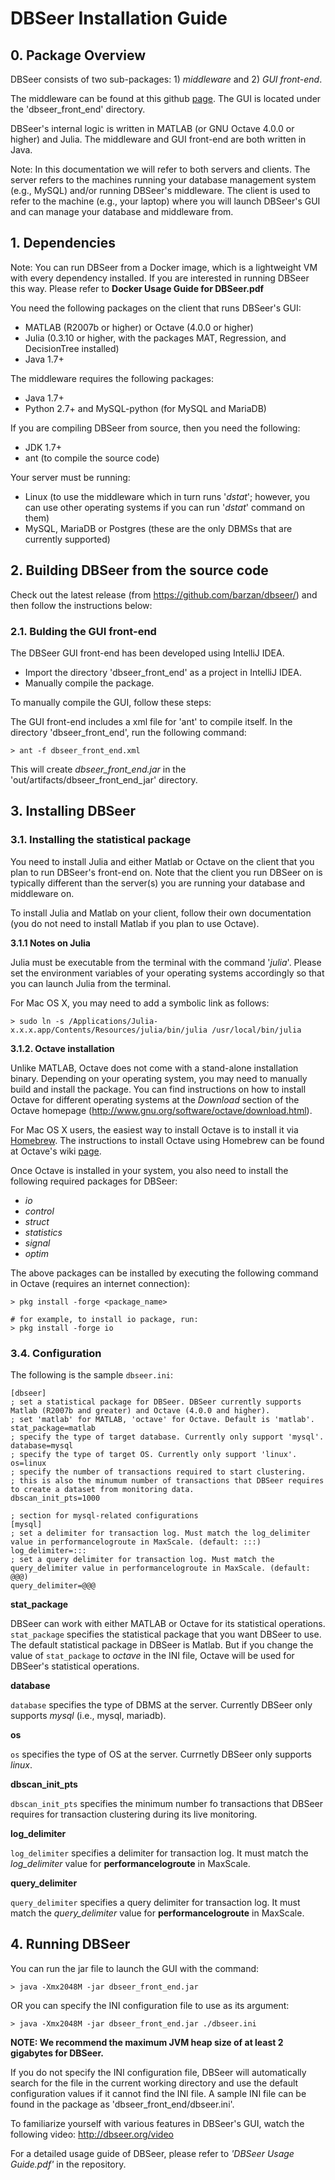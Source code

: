 # DBSeer Installation Guide

## 0. Package Overview

DBSeer consists of two sub-packages: 1) *middleware* and 2) *GUI front-end*.

The middleware can be found at this github [page](https://github.com/dongyoungy/dbseer_middleware).  The GUI is located under the 'dbseer_front_end' directory.

DBSeer's internal logic is written in MATLAB (or GNU Octave 4.0.0 or higher) and Julia. The middleware and GUI front-end are both written in Java.

Note: In this documentation we will refer to both servers and clients. The server refers to the machines running your database management system (e.g., MySQL) and/or running DBSeer's middleware. The client is used to refer to the machine (e.g., your laptop) where you will launch DBSeer's GUI and can manage your database and middleware from.

## 1. Dependencies

Note: You can run DBSeer from a Docker image, which is a lightweight VM with every dependency installed. If you are interested in running DBSeer this way. Please refer to **Docker Usage Guide for DBSeer.pdf**

You need the following packages on the client that runs DBSeer's GUI:

* MATLAB (R2007b or higher) or Octave (4.0.0 or higher)
* Julia (0.3.10 or higher, with the packages MAT, Regression, and DecisionTree installed)
* Java 1.7+

The middleware requires the following packages:

* Java 1.7+
* Python 2.7+ and MySQL-python (for MySQL and MariaDB)

If you are compiling DBSeer from source, then you need the following:

* JDK 1.7+
* ant (to compile the source code)

Your server must be running:

* Linux (to use the middleware which in turn runs '*dstat*'; however, you can use other operating systems if you can run '*dstat*' command on them)
* MySQL, MariaDB or Postgres (these are the only DBMSs that are currently supported)

## 2. Building DBSeer from the source code

Check out the latest release (from https://github.com/barzan/dbseer/) and then follow the instructions below:

### 2.1. Bulding the GUI front-end

The DBSeer GUI front-end has been developed using IntelliJ IDEA. 

* Import the directory 'dbseer_front_end' as a project in IntelliJ IDEA. 
* Manually compile the package.

To manually compile the GUI, follow these steps:

The GUI front-end includes a xml file for 'ant' to compile itself. In the directory 'dbseer_front_end', run the following command:

	> ant -f dbseer_front_end.xml
	
This will create *dbseer_front_end.jar* in the 'out/artifacts/dbseer_front_end_jar' directory.

## 3. Installing DBSeer

### 3.1. Installing the statistical package

You need to install Julia and either Matlab or Octave on the client that you plan to run DBSeer's front-end on. Note that the client you run DBSeer on is typically different than the server(s) you are running your database and middleware on.

To install Julia and Matlab on your client, follow their own documentation (you do not need to install Matlab if you plan to use Octave).

**3.1.1 Notes on Julia**

Julia must be executable from the terminal with the command '*julia*'. Please set the environment variables of your operating systems accordingly so that you can launch Julia from the terminal.

For Mac OS X, you may need to add a symbolic link as follows:

	> sudo ln -s /Applications/Julia-x.x.x.app/Contents/Resources/julia/bin/julia /usr/local/bin/julia

**3.1.2. Octave installation** 

Unlike MATLAB, Octave does not come with a stand-alone installation binary. Depending on your operating system, you may need to manually build and install the package. You can find instructions on how to install Octave for different operating systems at the *Download* section of the Octave homepage (<http://www.gnu.org/software/octave/download.html>). 

For Mac OS X users, the easiest way to install Octave is to install it via [Homebrew](http://brew.sh/). The instructions to install Octave using Homebrew can be found at Octave's wiki [page](http://wiki.octave.org/Octave_for_MacOS_X#Homebrew).

Once Octave is installed in your system, you also need to install the following required packages for DBSeer:

* *io*
* *control*
* *struct*
* *statistics*
* *signal*
* *optim*

The above packages can be installed by executing the following command in Octave (requires an internet connection):

	> pkg install -forge <package_name>
	 
	# for example, to install io package, run:
	> pkg install -forge io


### 3.4. Configuration

The following is the sample `dbseer.ini`:

```
[dbseer]
; set a statistical package for DBSeer. DBSeer currently supports Matlab (R2007b and greater) and Octave (4.0.0 and higher).
; set 'matlab' for MATLAB, 'octave' for Octave. Default is 'matlab'.
stat_package=matlab
; specify the type of target database. Currently only support 'mysql'.
database=mysql
; specify the type of target OS. Currently only support 'linux'.
os=linux
; specify the number of transactions required to start clustering.
; this is also the minumum number of transactions that DBSeer requires to create a dataset from monitoring data.
dbscan_init_pts=1000

; section for mysql-related configurations
[mysql]
; set a delimiter for transaction log. Must match the log_delimiter value in performancelogroute in MaxScale. (default: :::)
log_delimiter=:::
; set a query delimiter for transaction log. Must match the query_delimiter value in performancelogroute in MaxScale. (default: @@@)
query_delimiter=@@@
```
	
**stat_package**

DBSeer can work with either MATLAB or Octave for its statistical operations. `stat_package` specifies the statistical package that you want DBSeer to use.
The default statistical package in DBSeer is Matlab. But if you change the value of `stat_package` to *octave* in the INI file, Octave will be used for DBSeer's statistical operations. 

**database**

`database` specifies the type of DBMS at the server. Currently DBSeer only supports *mysql* (i.e., mysql, mariadb).

**os**

`os` specifies the type of OS at the server. Currnetly DBSeer only supports *linux*.

**dbscan\_init\_pts**

`dbscan_init_pts` specifies the minimum number fo transactions that DBSeer requires for transaction clustering during its live monitoring.

**log\_delimiter**

`log_delimiter` specifies a delimiter for transaction log. It must match the *log\_delimiter* value for **performancelogroute** in MaxScale.

**query\_delimiter**

`query_delimiter` specifies a query delimiter for transaction log. It must match the *query\_delimiter* value for **performancelogroute** in MaxScale.


## 4. Running DBSeer

You can run the jar file to launch the GUI with the command:

	> java -Xmx2048M -jar dbseer_front_end.jar

OR you can specify the INI configuration file to use as its argument:

	> java -Xmx2048M -jar dbseer_front_end.jar ./dbseer.ini
	
**NOTE: We recommend the maximum JVM heap size of at least 2 gigabytes for DBSeer.**

If you do not specify the INI configuration file, DBSeer will automatically search for the file in the current working directory and use the default configuration values if it cannot find the INI file. A sample INI file can be found in the package as 'dbseer\_front\_end/dbseer.ini'.

To familiarize yourself with various features in DBSeer's GUI, watch the following video:  http://dbseer.org/video

For a detailed usage guide of DBSeer, please refer to *'DBSeer Usage Guide.pdf'* in the repository.

